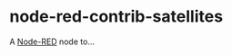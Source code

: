 node-red-contrib-satellites
=============================

A <a href="http://nodered.org" target="_new">Node-RED</a> node to...